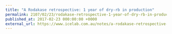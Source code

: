 ```yaml
---
title: "A Rodakase retrospective: 1 year of dry-rb in production"
permalink: 2107/02/23/rodakase-retrospective-1-year-of-dry-rb-in-production
published_at: 2017-02-23 000:00:00 +0000
external_url: https://www.icelab.com.au/notes/a-rodakase-retrospective-1-year-of-dry-rb-in-production
---
```

